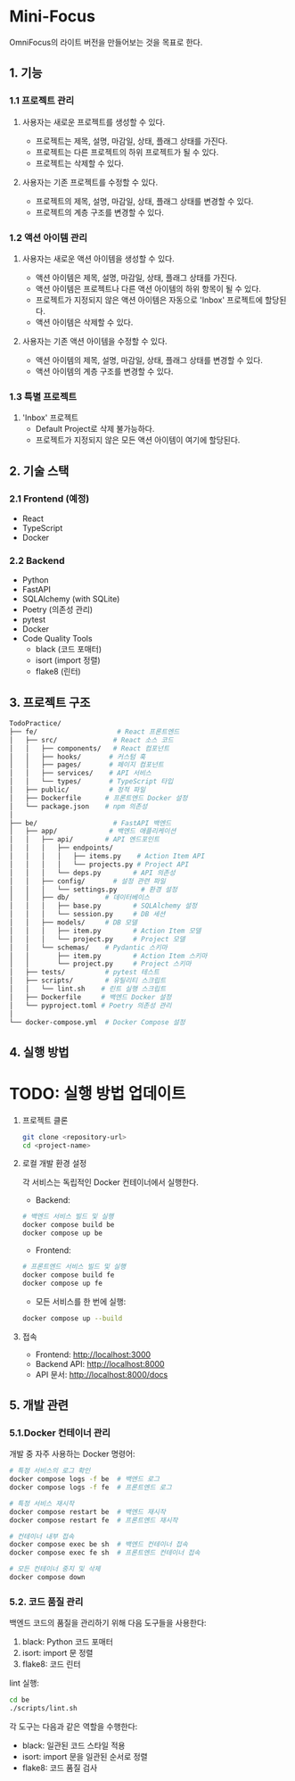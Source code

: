 # Mini-Focus

OmniFocus의 라이트 버전을 만들어보는 것을 목표로 한다.

## 1. 기능

### 1.1 프로젝트 관리

1. 사용자는 새로운 프로젝트를 생성할 수 있다.
   - 프로젝트는 제목, 설명, 마감일, 상태, 플래그 상태를 가진다.
   - 프로젝트는 다른 프로젝트의 하위 프로젝트가 될 수 있다.
   - 프로젝트는 삭제할 수 있다.

2. 사용자는 기존 프로젝트를 수정할 수 있다.
   - 프로젝트의 제목, 설명, 마감일, 상태, 플래그 상태를 변경할 수 있다.
   - 프로젝트의 계층 구조를 변경할 수 있다.

### 1.2 액션 아이템 관리

1. 사용자는 새로운 액션 아이템을 생성할 수 있다.
   - 액션 아이템은 제목, 설명, 마감일, 상태, 플래그 상태를 가진다.
   - 액션 아이템은 프로젝트나 다른 액션 아이템의 하위 항목이 될 수 있다.
   - 프로젝트가 지정되지 않은 액션 아이템은 자동으로 'Inbox' 프로젝트에 할당된다.
   - 액션 아이템은 삭제할 수 있다.

2. 사용자는 기존 액션 아이템을 수정할 수 있다.
   - 액션 아이템의 제목, 설명, 마감일, 상태, 플래그 상태를 변경할 수 있다.
   - 액션 아이템의 계층 구조를 변경할 수 있다.

### 1.3 특별 프로젝트

1. 'Inbox' 프로젝트
   - Default Project로 삭제 불가능하다.
   - 프로젝트가 지정되지 않은 모든 액션 아이템이 여기에 할당된다.

## 2. 기술 스택

### 2.1 Frontend  (예정)

- React
- TypeScript
- Docker

### 2.2 Backend

- Python
- FastAPI
- SQLAlchemy (with SQLite)
- Poetry (의존성 관리)
- pytest
- Docker
- Code Quality Tools
  - black (코드 포매터)
  - isort (import 정렬)
  - flake8 (린터)

## 3. 프로젝트 구조

```bash
TodoPractice/
├── fe/                    # React 프론트엔드
│   ├── src/              # React 소스 코드
│   │   ├── components/   # React 컴포넌트
│   │   ├── hooks/       # 커스텀 훅
│   │   ├── pages/       # 페이지 컴포넌트
│   │   ├── services/    # API 서비스
│   │   └── types/       # TypeScript 타입
│   ├── public/          # 정적 파일
│   ├── Dockerfile      # 프론트엔드 Docker 설정
│   └── package.json    # npm 의존성
│
├── be/                   # FastAPI 백엔드
│   ├── app/             # 백엔드 애플리케이션
│   │   ├── api/        # API 엔드포인트
│   │   │   ├── endpoints/
│   │   │   │   ├── items.py    # Action Item API
│   │   │   │   └── projects.py # Project API
│   │   │   └── deps.py        # API 의존성
│   │   ├── config/       # 설정 관련 파일
│   │   │   └── settings.py      # 환경 설정
│   │   ├── db/         # 데이터베이스
│   │   │   ├── base.py        # SQLAlchemy 설정
│   │   │   └── session.py     # DB 세션
│   │   ├── models/     # DB 모델
│   │   │   ├── item.py        # Action Item 모델
│   │   │   └── project.py     # Project 모델
│   │   └── schemas/    # Pydantic 스키마
│   │       ├── item.py        # Action Item 스키마
│   │       └── project.py     # Project 스키마
│   ├── tests/          # pytest 테스트
│   ├── scripts/        # 유틸리티 스크립트
│   │   └── lint.sh    # 린트 실행 스크립트
│   ├── Dockerfile     # 백엔드 Docker 설정
│   └── pyproject.toml # Poetry 의존성 관리
│
└── docker-compose.yml  # Docker Compose 설정
```

## 4. 실행 방법

# TODO: 실행 방법 업데이트
1. 프로젝트 클론

   ```bash
   git clone <repository-url>
   cd <project-name>
   ```

1. 로컬 개발 환경 설정

   각 서비스는 독립적인 Docker 컨테이너에서 실행한다.

   - Backend:

   ```bash
   # 백엔드 서비스 빌드 및 실행
   docker compose build be
   docker compose up be
   ```

   - Frontend:

   ```bash
   # 프론트엔드 서비스 빌드 및 실행
   docker compose build fe
   docker compose up fe
   ```

   - 모든 서비스를 한 번에 실행:

   ```bash
   docker compose up --build
   ```

1. 접속

   - Frontend: [http://localhost:3000](http://localhost:3000)
   - Backend API: [http://localhost:8000](http://localhost:8000)
   - API 문서: [http://localhost:8000/docs](http://localhost:8000/docs)

## 5. 개발 관련

### 5.1.Docker 컨테이너 관리

개발 중 자주 사용하는 Docker 명령어:

```bash
# 특정 서비스의 로그 확인
docker compose logs -f be  # 백엔드 로그
docker compose logs -f fe  # 프론트엔드 로그

# 특정 서비스 재시작
docker compose restart be  # 백엔드 재시작
docker compose restart fe  # 프론트엔드 재시작

# 컨테이너 내부 접속
docker compose exec be sh  # 백엔드 컨테이너 접속
docker compose exec fe sh  # 프론트엔드 컨테이너 접속

# 모든 컨테이너 중지 및 삭제
docker compose down
```

### 5.2. 코드 품질 관리

백엔드 코드의 품질을 관리하기 위해 다음 도구들을 사용한다:

1. black: Python 코드 포매터
1. isort: import 문 정렬
1. flake8: 코드 린터

lint 실행:

```bash
cd be
./scripts/lint.sh
```

각 도구는 다음과 같은 역할을 수행한다:

- black: 일관된 코드 스타일 적용
- isort: import 문을 일관된 순서로 정렬
- flake8: 코드 품질 검사
